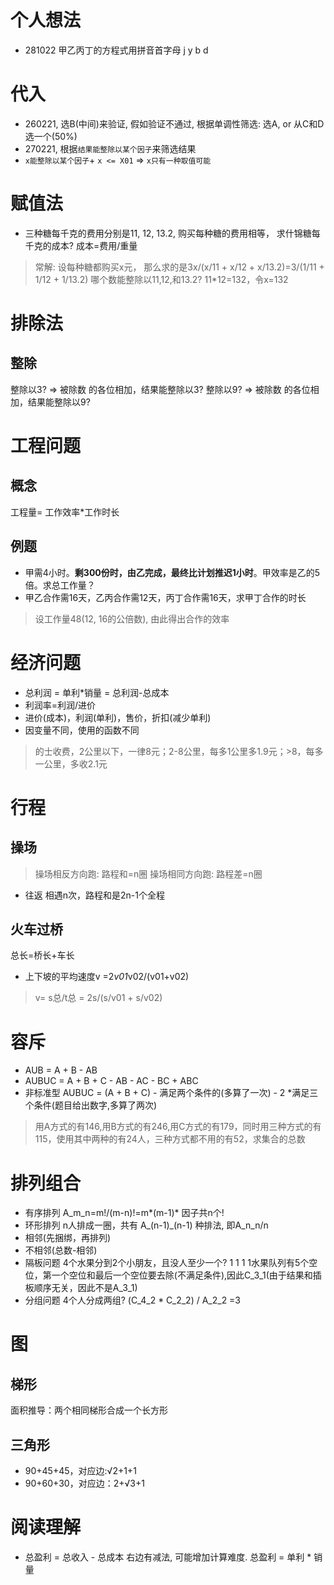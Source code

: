 # 个人想法
- 281022 甲乙丙丁的方程式用拼音首字母 j y b d

# 代入
- 260221, 选B(中间)来验证, 假如验证不通过, 根据单调性筛选: 选A, or 从C和D选一个(50%)
- 270221, 根据`结果能整除以某个因子`来筛选结果
- `x能整除以某个因子`+ `x <= X01` => `x只有一种取值可能`

# 赋值法
- 三种糖每千克的费用分别是11, 12, 13.2, 购买每种糖的费用相等， 求什锦糖每千克的成本? 成本=费用/重量
> 常解: 设每种糖都购买x元， 那么求的是3x/(x/11 + x/12 + x/13.2)=3/(1/11 + 1/12 + 1/13.2)
> 哪个数能整除以11,12,和13.2? 11*12=132，令x=132

# 排除法
## 整除
整除以3?  => 被除数 的各位相加，结果能整除以3?
整除以9? => 被除数 的各位相加，结果能整除以9?

# 工程问题
## 概念
工程量= 工作效率*工作时长
## 例题
- 甲需4小时。**剩300份时，由乙完成，最终比计划推迟1小时**。甲效率是乙的5倍。求总工作量？
- 甲乙合作需16天，乙丙合作需12天，丙丁合作需16天，求甲丁合作的时长
> 设工作量48(12, 16的公倍数), 由此得出合作的效率

# 经济问题
- 总利润 = 单利*销量 = 总利润-总成本
- 利润率=利润/进价
- 进价(成本)，利润(单利)，售价，折扣(减少单利)
- 因变量不同，使用的函数不同
> 的士收费，2公里以下，一律8元；2-8公里，每多1公里多1.9元；>8，每多一公里，多收2.1元

# 行程
## 操场
> 操场相反方向跑: 路程和=n圈
> 操场相同方向跑: 路程差=n圈
- 往返
相遇n次，路程和是2n-1个全程
## 火车过桥
总长=桥长+车长
- 上下坡的平均速度v =2*v01*v02/(v01+v02)
> v= s总/t总 = 2s/(s/v01 + s/v02)

# 容斥
- AUB = A + B - AB
- AUBUC = A + B + C - AB - AC - BC + ABC
- 非标准型 AUBUC = (A + B + C) - 满足两个条件的(多算了一次) - 2 *满足三个条件(题目给出数字,多算了两次)
> 用A方式的有146,用B方式的有246,用C方式的有179，同时用三种方式的有115，使用其中两种的有24人，三种方式都不用的有52，求集合的总数

# 排列组合
- 有序排列
A_m_n=m!/(m-n)!=m*(m-1)* 因子共n个!
- 环形排列
n人排成一圈，共有 A_(n-1)_(n-1) 种排法, 即A_n_n/n
- 相邻(先捆绑，再排列)
- 不相邻(总数-相邻)
- 隔板问题
4个水果分到2个小朋友，且没人至少一个? 1 1 1 1水果队列有5个空位，第一个空位和最后一个空位要去除(不满足条件),因此C_3_1(由于结果和插板顺序无关，因此不是A_3_1)
- 分组问题
4个人分成两组? (C_4_2 * C_2_2) / A_2_2 =3

# 图
## 梯形
面积推导：两个相同梯形合成一个长方形
## 三角形
- 90+45+45，对应边:√2+1+1
- 90+60+30，对应边：2+√3+1

# 阅读理解
- 总盈利 = 总收入 - 总成本
右边有减法, 可能增加计算难度. 总盈利 = 单利 * 销量
